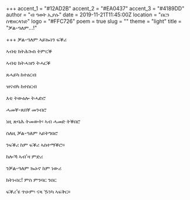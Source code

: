 +++
accent_1 = "#12AD2B"
accent_2 = "#EA0437"
accent_3 = "#4189DD"
author = "ብ ዓወት ኢያሱ"
date = 2019-11-21T11:45:00Z
location = "በርን ስዊዘርላንድ"
logo = "#FFC726"
poem = true
slug = ""
theme = "light"
title = "ቓል-ዓለም…!"

+++
ቓል-ዓለም ኣይኰነን ፍቕሪ

ኣብቲ ክትሕጐስ ትምርቕ

ኣብቲ ክትሓዝን ትሓርቕ

ጸሓይካ ከተዕርብ

ዝናብካ ከተስርብ

እቲ ትውዕሎ ትሓድሮ

ሓመቐ-ጸበቐ መንብሮ

ነዚ ጽባሕ ትመውት፡ ኣብ ሓመድ ትቕበሮ

ስለዚ ቓል-ዓለም ኣይትግበሮ

ንፍቕሪ ከም ፍቕሪ ኣስተማቕሮ።

ከሎኻ ኣብ'ዛ ምድሪ

ንቓል-ዓለም ኰኑኖ ከም ነውሪ

ክትነብር! ምስ ምንባር ንበር

ፍቕሪ’ዩ ጥዑም፡ ናጻ ዄንካ ኣፍቅር።